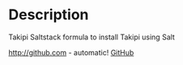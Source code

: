 # Description
Takipi Saltstack formula to install Takipi using Salt

http://github.com - automatic!
[GitHub](http://github.com)
